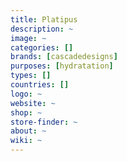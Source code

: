 ```yaml
---
title: Platipus
description: ~
image: ~
categories: []
brands: [cascadedesigns]
purposes: [hydratation]
types: []
countries: []
logo: ~
website: ~
shop: ~
store-finder: ~
about: ~
wiki: ~
---
```

